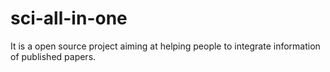 # sci-all-in-one
It is a open source project aiming at helping people to integrate information of published papers.
